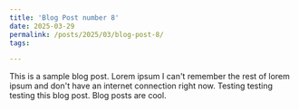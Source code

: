 ```yaml
---
title: 'Blog Post number 8'
date: 2025-03-29
permalink: /posts/2025/03/blog-post-8/
tags:

---
```


This is a sample blog post. Lorem ipsum I can't remember the rest of lorem ipsum and don't have an internet connection right now. Testing testing testing this blog post. Blog posts are cool.
